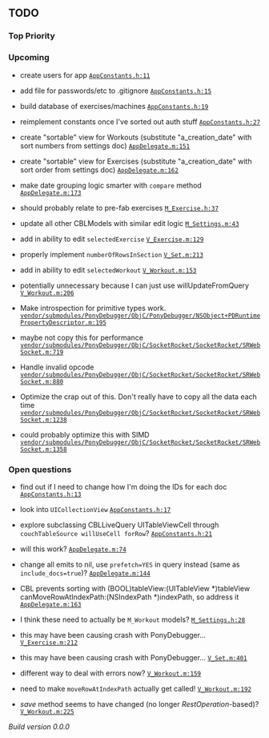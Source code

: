 ## TODO

### Top Priority

### Upcoming
 * create users for app <a href="https://github.com/PaulCapestany/Stronger/blob/personaLogin/Stronger/AppConstants.h#L11">`AppConstants.h:11`</a>
 * add file for passwords/etc to .gitignore <a href="https://github.com/PaulCapestany/Stronger/blob/personaLogin/Stronger/AppConstants.h#L15">`AppConstants.h:15`</a>
 * build database of exercises/machines <a href="https://github.com/PaulCapestany/Stronger/blob/personaLogin/Stronger/AppConstants.h#L19">`AppConstants.h:19`</a>
 * reimplement constants once I've sorted out auth stuff <a href="https://github.com/PaulCapestany/Stronger/blob/personaLogin/Stronger/AppConstants.h#L27">`AppConstants.h:27`</a>
 * create "sortable" view for Workouts (substitute "a_creation_date" with sort numbers from settings doc) <a href="https://github.com/PaulCapestany/Stronger/blob/personaLogin/Stronger/AppDelegate.m#L151">`AppDelegate.m:151`</a>
 * create "sortable" view for Exercises (substitute "a_creation_date" with sort order from settings doc) <a href="https://github.com/PaulCapestany/Stronger/blob/personaLogin/Stronger/AppDelegate.m#L162">`AppDelegate.m:162`</a>
 * make date grouping logic smarter with `compare` method <a href="https://github.com/PaulCapestany/Stronger/blob/personaLogin/Stronger/AppDelegate.m#L173">`AppDelegate.m:173`</a>
 * should probably relate to pre-fab exercises <a href="https://github.com/PaulCapestany/Stronger/blob/personaLogin/Stronger/M_Exercise.h#L37">`M_Exercise.h:37`</a>
 * update all other CBLModels with similar edit logic <a href="https://github.com/PaulCapestany/Stronger/blob/personaLogin/Stronger/M_Settings.m#L43">`M_Settings.m:43`</a>
 * add in ability to edit `selectedExercise` <a href="https://github.com/PaulCapestany/Stronger/blob/personaLogin/Stronger/V_Exercise.m#L129">`V_Exercise.m:129`</a>
 * properly implement `numberOfRowsInSection` <a href="https://github.com/PaulCapestany/Stronger/blob/personaLogin/Stronger/V_Set.m#L213">`V_Set.m:213`</a>
 * add in ability to edit `selectedWorkout` <a href="https://github.com/PaulCapestany/Stronger/blob/personaLogin/Stronger/V_Workout.m#L153">`V_Workout.m:153`</a>
 * potentially unnecessary because I can just use willUpdateFromQuery <a href="https://github.com/PaulCapestany/Stronger/blob/personaLogin/Stronger/V_Workout.m#L206">`V_Workout.m:206`</a>
 * Make introspection for primitive types work. <a href="https://github.com/PaulCapestany/Stronger/blob/personaLogin/Stronger/vendor/submodules/PonyDebugger/ObjC/PonyDebugger/NSObject+PDRuntimePropertyDescriptor.m#L195">`vendor/submodules/PonyDebugger/ObjC/PonyDebugger/NSObject+PDRuntimePropertyDescriptor.m:195`</a>
 * maybe not copy this for performance <a href="https://github.com/PaulCapestany/Stronger/blob/personaLogin/Stronger/vendor/submodules/PonyDebugger/ObjC/SocketRocket/SocketRocket/SRWebSocket.m#L719">`vendor/submodules/PonyDebugger/ObjC/SocketRocket/SocketRocket/SRWebSocket.m:719`</a>
 * Handle invalid opcode <a href="https://github.com/PaulCapestany/Stronger/blob/personaLogin/Stronger/vendor/submodules/PonyDebugger/ObjC/SocketRocket/SocketRocket/SRWebSocket.m#L880">`vendor/submodules/PonyDebugger/ObjC/SocketRocket/SocketRocket/SRWebSocket.m:880`</a>
 * Optimize the crap out of this.  Don't really have to copy all the data each time <a href="https://github.com/PaulCapestany/Stronger/blob/personaLogin/Stronger/vendor/submodules/PonyDebugger/ObjC/SocketRocket/SocketRocket/SRWebSocket.m#L1238">`vendor/submodules/PonyDebugger/ObjC/SocketRocket/SocketRocket/SRWebSocket.m:1238`</a>
 * could probably optimize this with SIMD <a href="https://github.com/PaulCapestany/Stronger/blob/personaLogin/Stronger/vendor/submodules/PonyDebugger/ObjC/SocketRocket/SocketRocket/SRWebSocket.m#L1358">`vendor/submodules/PonyDebugger/ObjC/SocketRocket/SocketRocket/SRWebSocket.m:1358`</a>

### Open questions
 * find out if I need to change how I'm doing the IDs for each doc <a href="https://github.com/PaulCapestany/Stronger/blob/personaLogin/Stronger/AppConstants.h#L13">`AppConstants.h:13`</a>
 * look into `UICollectionView` <a href="https://github.com/PaulCapestany/Stronger/blob/personaLogin/Stronger/AppConstants.h#L17">`AppConstants.h:17`</a>
 * explore subclassing CBLLiveQuery UITableViewCell through `couchTableSource willUseCell forRow`? <a href="https://github.com/PaulCapestany/Stronger/blob/personaLogin/Stronger/AppConstants.h#L21">`AppConstants.h:21`</a>
 * will this work? <a href="https://github.com/PaulCapestany/Stronger/blob/personaLogin/Stronger/AppDelegate.m#L74">`AppDelegate.m:74`</a>
 * change all emits to nil, use `prefetch=YES` in query instead (same as `include_docs=true`)? <a href="https://github.com/PaulCapestany/Stronger/blob/personaLogin/Stronger/AppDelegate.m#L144">`AppDelegate.m:144`</a>
 * CBL prevents sorting with (BOOL)tableView:(UITableView *)tableView canMoveRowAtIndexPath:(NSIndexPath *)indexPath, so address it <a href="https://github.com/PaulCapestany/Stronger/blob/personaLogin/Stronger/AppDelegate.m#L163">`AppDelegate.m:163`</a>
 * I think these need to actually be `M_Workout` models? <a href="https://github.com/PaulCapestany/Stronger/blob/personaLogin/Stronger/M_Settings.h#L28">`M_Settings.h:28`</a>
 * this may have been causing crash with PonyDebugger... <a href="https://github.com/PaulCapestany/Stronger/blob/personaLogin/Stronger/V_Exercise.m#L212">`V_Exercise.m:212`</a>
 * this may have been causing crash with PonyDebugger... <a href="https://github.com/PaulCapestany/Stronger/blob/personaLogin/Stronger/V_Set.m#L401">`V_Set.m:401`</a>
 * different way to deal with errors now? <a href="https://github.com/PaulCapestany/Stronger/blob/personaLogin/Stronger/V_Workout.m#L159">`V_Workout.m:159`</a>
 * need to make `moveRowAtIndexPath` actually get called! <a href="https://github.com/PaulCapestany/Stronger/blob/personaLogin/Stronger/V_Workout.m#L192">`V_Workout.m:192`</a>
 * *save* method seems to have changed (no longer *RestOperation*-based)? <a href="https://github.com/PaulCapestany/Stronger/blob/personaLogin/Stronger/V_Workout.m#L225">`V_Workout.m:225`</a>


_Build version 0.0.0_

<!---->

